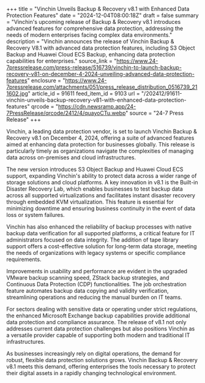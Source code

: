 +++
title = "Vinchin Unveils Backup & Recovery v8.1 with Enhanced Data Protection Features"
date = "2024-12-04T08:00:18Z"
draft = false
summary = "Vinchin's upcoming release of Backup & Recovery v8.1 introduces advanced features for comprehensive data protection, addressing the needs of modern enterprises facing complex data environments."
description = "Vinchin announces the release of Vinchin Backup & Recovery V8.1 with advanced data protection features, including S3 Object Backup and Huawei Cloud ECS Backup, enhancing data protection capabilities for enterprises."
source_link = "https://www.24-7pressrelease.com/press-release/516739/vinchin-to-launch-backup-recovery-v81-on-december-4-2024-unveiling-advanced-data-protection-features"
enclosure = "https://www.24-7pressrelease.com/attachments/051/press_release_distribution_0516739_211602.jpg"
article_id = 91611
feed_item_id = 9103
url = "/202412/91611-vinchin-unveils-backup-recovery-v81-with-enhanced-data-protection-features"
qrcode = "https://cdn.newsramp.app/24-7PressRelease/qrcode/2412/4/quayoCTu.webp"
source = "24-7 Press Release"
+++

<p>Vinchin, a leading data protection vendor, is set to launch Vinchin Backup & Recovery v8.1 on December 4, 2024, offering a suite of advanced features aimed at enhancing data protection for businesses globally. This release is particularly timely as organizations navigate the complexities of managing data across on-premises and cloud infrastructures.</p><p>The new version introduces S3 Object Backup and Huawei Cloud ECS support, expanding Vinchin's ability to protect data across a wider range of storage solutions and cloud platforms. A key innovation in v8.1 is the Built-in Disaster Recovery Lab, which enables businesses to test backup data across all supported virtualizations and facilitates instant disaster recovery through embedded KVM virtualization. This feature is essential for minimizing downtime and ensuring business continuity in the event of data loss or system failures.</p><p>Vinchin has also enhanced the reliability of backup processes with native backup data verification for all supported platforms, a critical feature for IT administrators focused on data integrity. The addition of tape library support offers a cost-effective solution for long-term data storage, meeting the needs of organizations with legacy systems or specific compliance requirements.</p><p>Improvements in usability and performance are evident in the upgraded VMware backup scanning speed, ZStack backup strategies, and Continuous Data Protection (CDP) functionalities. The job orchestration feature automates backup data copying and validity verification, streamlining operations and reducing the manual burden on IT teams.</p><p>For sectors dealing with sensitive data or operating under strict regulations, the enhanced Microsoft Exchange backup capabilities provide additional data protection and compliance assurance. The release of v8.1 not only addresses current data protection challenges but also positions Vinchin as a versatile provider capable of supporting both modern and traditional IT infrastructures.</p><p>As businesses increasingly rely on digital operations, the demand for robust, flexible data protection solutions grows. Vinchin Backup & Recovery v8.1 meets this demand, offering enterprises the tools necessary to protect their digital assets in a rapidly changing technological environment.</p>